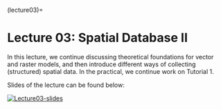 (lecture03)= 
# Lecture 03: Spatial Database II
<!-- TBA -->

In this lecture, we continue discussing theoretical foundations for vector and raster models, and then introduce different ways of collecting (structured) spatial data. In the practical, we continue work on Tutorial 1. 

Slides of the lecture can be found below:

[![Lecture03-slides](/lectures/l03-preface.png)](https://docs.google.com/presentation/d/1F7VhPYRJqUzocEMiK2yoxLyxQBYUdp7-YWd3G2Yni8w/edit#slide=id.g140fc9a698a_0_407)